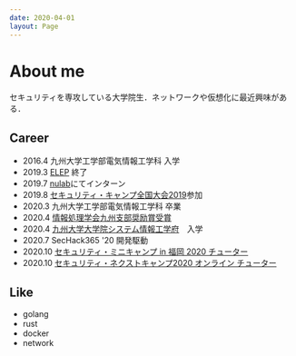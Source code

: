 ```yaml
---
date: 2020-04-01
layout: Page
---
```


# About me
セキュリティを専攻している大学院生．ネットワークや仮想化に最近興味がある．

## Career
- 2016.4 九州大学工学部電気情報工学科 入学
- 2019.3 [ELEP](http://www.isc.kyushu-u.ac.jp/california/qeep/elep) 終了
- 2019.7 [nulab](https://nulab.com/ja/)にてインターン
- 2019.8 [セキュリティ・キャンプ全国大会2019](https://www.ipa.go.jp/jinzai/camp/2019/zenkoku2019_index.html)参加
- 2020.3 九州大学工学部電気情報工学科 卒業
- 2020.4 [情報処理学会九州支部奨励賞受賞](https://www.ipsj-kyushu.jp/prizes/hinokuni-init)
- 2020.4 [九州大学大学院システム情報工学府](https://www.isee.kyushu-u.ac.jp/)　入学
- 2020.7 SecHack365 '20 開発駆動
- 2020.10 [セキュリティ・ミニキャンプ in 福岡 2020 チューター](https://www.security-camp.or.jp/minicamp/fukuoka2020.html)
- 2020.10 [セキュリティ・ネクストキャンプ2020 オンライン チューター](https://www.ipa.go.jp/jinzai/camp/2020/next2020_index.html)

## Like
- golang
- rust
- docker
- network
